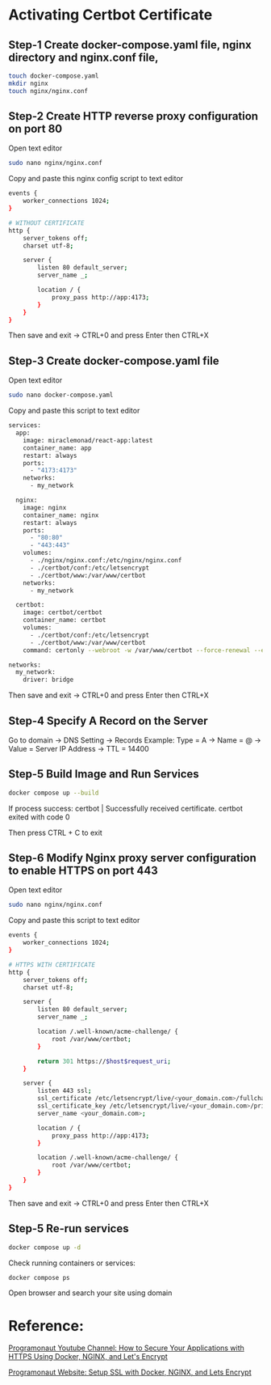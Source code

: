 # Activating Certbot Certificate

## Step-1 Create docker-compose.yaml file, nginx directory and nginx.conf file,

```bash
touch docker-compose.yaml
mkdir nginx
touch nginx/nginx.conf
```

## Step-2 Create HTTP reverse proxy configuration on port 80

Open text editor

```bash
sudo nano nginx/nginx.conf
```

Copy and paste this nginx config script to text editor

```bash
events {
    worker_connections 1024;
}

# WITHOUT CERTIFICATE
http {
    server_tokens off;
    charset utf-8;

    server {
        listen 80 default_server;
        server_name _;

        location / {
            proxy_pass http://app:4173;
        }
    }
}
```

Then save and exit -> CTRL+0 and press Enter then CTRL+X

## Step-3 Create docker-compose.yaml file

Open text editor

```bash
sudo nano docker-compose.yaml
```

Copy and paste this script to text editor

```bash
services:
  app:
    image: miraclemonad/react-app:latest
    container_name: app
    restart: always
    ports:
      - "4173:4173"
    networks:
      - my_network

  nginx:
    image: nginx
    container_name: nginx
    restart: always
    ports:
      - "80:80"
      - "443:443"
    volumes:
      - ./nginx/nginx.conf:/etc/nginx/nginx.conf
      - ./certbot/conf:/etc/letsencrypt
      - ./certbot/www:/var/www/certbot
    networks:
      - my_network

  certbot:
    image: certbot/certbot
    container_name: certbot
    volumes:
      - ./certbot/conf:/etc/letsencrypt
      - ./certbot/www:/var/www/certbot
    command: certonly --webroot -w /var/www/certbot --force-renewal --email <your_email@example.com> -d <your_domain.com> --agree-tos

networks:
  my_network:
    driver: bridge
```

Then save and exit -> CTRL+0 and press Enter then CTRL+X

## Step-4 Specify A Record on the Server

Go to domain -> DNS Setting -> Records
Example: Type = A -> Name = @ -> Value = Server IP Address -> TTL = 14400

## Step-5 Build Image and Run Services

```bash
docker compose up --build
```

If process success:
certbot | Successfully received certificate.
certbot exited with code 0

Then press CTRL + C to exit

## Step-6 Modify Nginx proxy server configuration to enable HTTPS on port 443

Open text editor

```bash
sudo nano nginx/nginx.conf
```

Copy and paste this script to text editor

```bash
events {
    worker_connections 1024;
}

# HTTPS WITH CERTIFICATE
http {
    server_tokens off;
    charset utf-8;

    server {
        listen 80 default_server;
        server_name _;

        location /.well-known/acme-challenge/ {
            root /var/www/certbot;
        }

        return 301 https://$host$request_uri;
    }

    server {
        listen 443 ssl;
        ssl_certificate /etc/letsencrypt/live/<your_domain.com>/fullchain.pem;
        ssl_certificate_key /etc/letsencrypt/live/<your_domain.com>/privkey.pem;
        server_name <your_domain.com>;

        location / {
            proxy_pass http://app:4173;
        }

        location /.well-known/acme-challenge/ {
            root /var/www/certbot;
        }
    }
}
```

Then save and exit -> CTRL+0 and press Enter then CTRL+X

## Step-5 Re-run services

```bash
docker compose up -d
```

Check running containers or services:

```bash
docker compose ps
```

Open browser and search your site using domain

# Reference:

[Programonaut Youtube Channel: How to Secure Your Applications with HTTPS Using Docker, NGINX, and Let's Encrypt](https://youtu.be/J9jKKeV1XVE)

[Programonaut Website: Setup SSL with Docker, NGINX, and Lets Encrypt](https://www.programonaut.com/setup-ssl-with-docker-nginx-and-lets-encrypt/)
